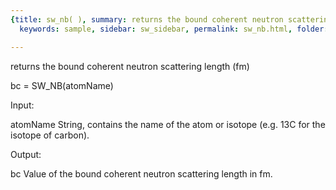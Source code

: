 ```yaml
---
{title: sw_nb( ), summary: returns the bound coherent neutron scattering length (fm),
  keywords: sample, sidebar: sw_sidebar, permalink: sw_nb.html, folder: swfiles, mathjax: 'true'}

---
```

returns the bound coherent neutron scattering length (fm)
 
bc = SW_NB(atomName)
 
Input:
 
atomName      String, contains the name of the atom or isotope (e.g. 13C for the isotope of carbon).
 
Output:
 
bc        Value of the bound coherent neutron scattering length  in fm.
 

